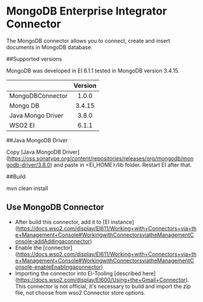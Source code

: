 # MongoDB Enterprise Integrator Connector

The MongoDB connector allows you to connect, create and insert documents in MongoDB database.

##Supported versions

MongoDB was developed in EI 6.1.1 tested in MongoDB version 3.4.15.

|        | Version | 
| ------------- |:-------------:|
| MongoDBConnector      | 1.0.0
| Mongo DB      | 3.4.15      
| Java Mongo Driver | 3.8.0
| WSO2 EI | 6.1.1

##Java MongoDB Driver

Copy [Java MongoDB Driver] (https://oss.sonatype.org/content/repositories/releases/org/mongodb/mongodb-driver/3.8.0) and paste in <EI_HOME>/lib folder. Restart EI after that.


##Build 

mvn clean install

## Use MongoDB Connector

* After build this connector, add it to [EI instance] (https://docs.wso2.com/display/EI611/Working+with+Connectors+via+the+Management+Console#WorkingwithConnectorsviatheManagementConsole-addAddingaconnector)
* Enable the [connector] (https://docs.wso2.com/display/EI611/Working+with+Connectors+via+the+Management+Console#WorkingwithConnectorsviatheManagementConsole-enableEnablingaconnector)
* Importing the connector into EI-Tooling [described here] (https://docs.wso2.com/display/EI600/Using+the+Gmail+Connector). This connector is not official, it's necessary to build and import the zip file, not choose from wso2 Connector store options.


